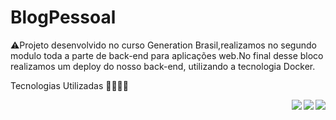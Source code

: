 # BlogPessoal

⚠Projeto desenvolvido no curso Generation Brasil,realizamos no segundo modulo toda a parte de back-end para aplicações web.No final desse bloco  realizamos um deploy do nosso back-end, utilizando a tecnologia Docker.



 Tecnologias Utilizadas 👨‍💻👨‍💻

 
 <img align='right' src="https://img.shields.io/badge/Java-ED8B00?style=for-the-badge&logo=java&logoColor=white">
 <img align='right' src="https://img.shields.io/badge/JavaScript-323330?style=for-the-badge&logo=javascript&logoColor=F7DF1E" >
  <img align='right' src="https://img.shields.io/badge/MySQL-00000F?style=for-the-badge&logo=mysql&logoColor=white" >
 
